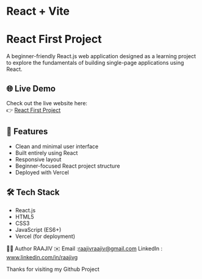 # React + Vite

# React First Project

A beginner-friendly React.js web application designed as a learning project to explore the fundamentals of building single-page applications using React.

## 🌐 Live Demo
Check out the live website here:  
👉 [React First Project](https://react-first-project-lyart.vercel.app/)

## 🚀 Features

- Clean and minimal user interface
- Built entirely using React
- Responsive layout
- Beginner-focused React project structure
- Deployed with Vercel

## 🛠️ Tech Stack

- React.js
- HTML5
- CSS3
- JavaScript (ES6+)
- Vercel (for deployment)

🙋‍♂️ Author
RAAJIV
✉️ Email :raajivraajiv@gmail.com
LinkedIn : www.linkedin.com/in/raajivg

Thanks for visiting my Github Project


